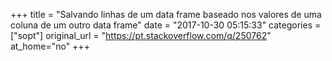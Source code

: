 +++
title = "Salvando linhas de um data frame baseado nos valores de uma coluna de um outro data frame"
date = "2017-10-30 05:15:33"
categories = ["sopt"]
original_url = "https://pt.stackoverflow.com/q/250762"
at_home="no"
+++

